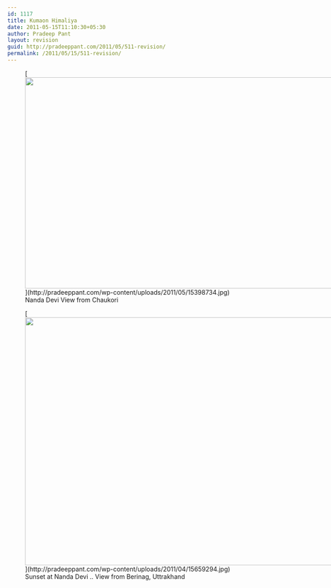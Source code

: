 ```yaml
---
id: 1117
title: Kumaon Himaliya
date: 2011-05-15T11:10:30+05:30
author: Pradeep Pant
layout: revision
guid: http://pradeeppant.com/2011/05/511-revision/
permalink: /2011/05/15/511-revision/
---
```

<figure id="attachment_566" aria-describedby="caption-attachment-566" style="width: 852px" class="wp-caption alignnone">[<img class="size-large wp-image-566" title="Nanda Devi Peak" src="http://pradeeppant.com/wp-content/uploads/2011/05/15398734.jpg?w=1024" alt="" width="852" height="477" srcset="http://pradeeppant.com/wp-content/uploads/2011/05/15398734.jpg 3264w, http://pradeeppant.com/wp-content/uploads/2011/05/15398734-300x168.jpg 300w, http://pradeeppant.com/wp-content/uploads/2011/05/15398734-1024x574.jpg 1024w, http://pradeeppant.com/wp-content/uploads/2011/05/15398734-500x280.jpg 500w" sizes="(max-width: 852px) 100vw, 852px" />](http://pradeeppant.com/wp-content/uploads/2011/05/15398734.jpg)<figcaption id="caption-attachment-566" class="wp-caption-text">Nanda Devi View from Chaukori</figcaption></figure>

<figure id="attachment_512" aria-describedby="caption-attachment-512" style="width: 1024px" class="wp-caption alignnone">[<img class="size-large wp-image-512" title="Nanda devi Peak 1" src="http://pradeeppant.com/wp-content/uploads/2011/04/15659294.jpg?w=1024" alt="" width="1024" height="560" srcset="http://pradeeppant.com/wp-content/uploads/2011/04/15659294.jpg 2802w, http://pradeeppant.com/wp-content/uploads/2011/04/15659294-300x164.jpg 300w, http://pradeeppant.com/wp-content/uploads/2011/04/15659294-1024x560.jpg 1024w, http://pradeeppant.com/wp-content/uploads/2011/04/15659294-500x273.jpg 500w" sizes="(max-width: 1024px) 100vw, 1024px" />](http://pradeeppant.com/wp-content/uploads/2011/04/15659294.jpg)<figcaption id="caption-attachment-512" class="wp-caption-text">Sunset at Nanda Devi .. View from Berinag, Uttrakhand</figcaption></figure>